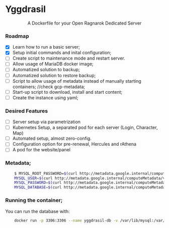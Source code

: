 # Yggdrasil

<div align="center">A Dockerfile for your Open Ragnarok Dedicated Server</div>

### Roadmap

- [x] Learn how to run a basic server;
- [x] Setup initial commands and inital configuration;
- [ ] Create script to maintenance mode and restart server.
- [ ] Allow usage of MariaDB docker image;
- [ ] Automatized solution to backup;
- [ ] Automatized solution to restore backup;
- [ ] Script to allow usage of metadata instead of manually starting containers; //check gcp-metadata;
- [ ] Start-up script to download, install and start content;
- [ ] Create the instance using yaml;

### Desired Features

- [ ] Server setup via parametrization
- [ ] Kubernetes Setup, a separated pod for each server (Login, Character, Map)
- [ ] Automated setup, almost zero-config.
- [ ] Configuration option for pre-renewal, Hercules and rAthena
- [ ] A pod for the website/panel

### Metadata;

```bash
    $ MYSQL_ROOT_PASSWORD=$(curl http://metadata.google.internal/computeMetadata/v1/instance/attributes/MYSQL_ROOT_PASSWORD -H "Metadata-Flavor: Google") && \
    MYSQL_USER=$(curl http://metadata.google.internal/computeMetadata/v1/instance/attributes/MYSQL_USER -H "Metadata-Flavor: Google") && \
    MYSQL_PASSWORD=$(curl http://metadata.google.internal/computeMetadata/v1/instance/attributes/MYSQL_PASSWORD -H "Metadata-Flavor: Google") && \
    MYSQL_DATABASE=$(curl http://metadata.google.internal/computeMetadata/v1/instance/attributes/MYSQL_DATABASE -H "Metadata-Flavor: Google")
```

### Running the container;

You can run the database with:

```bash
    docker run -p 3306:3306 --name yggdrasil-db -v /var/lib/mysql:/var/lib/mysql -e MYSQL_ROOT_PASSWORD=$MYSQL_ROOT_PASSWORD -e MYSQL_DATABASE=$MYSQL_DATABASE -e MYSQL_USER=$MYSQL_USER -e MYSQL_PASSWORD=$MYSQL_PASSWORD -d serverphobia/yggdrasil-database:0.1.0
```


